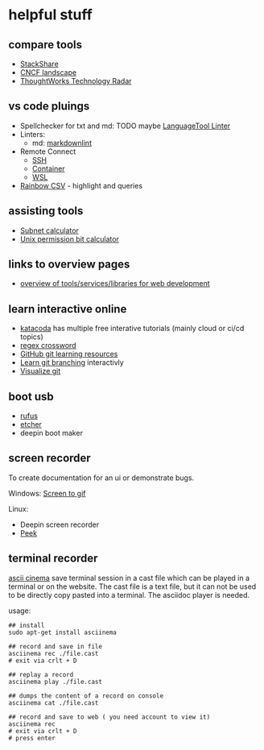 # helpful stuff

## compare tools

- [StackShare](https://github.com/ncskier/myapp)
- [CNCF landscape](https://landscape.cncf.io/)
- [ThoughtWorks Technology Radar](https://www.thoughtworks.com/radar/platforms)

## vs code pluings

- Spellchecker for txt and md: TODO maybe [LanguageTool Linter](https://github.com/davidlday/vscode-languagetool-linter)  
- Linters:
    - md: [markdownlint](https://github.com/DavidAnson/vscode-markdownlint)
- Remote Connect
    - [SSH](https://marketplace.visualstudio.com/items?itemName=ms-vscode-remote.remote-ssh)
    - [Container](https://marketplace.visualstudio.com/items?itemName=ms-vscode-remote.remote-containers)
    - [WSL](https://marketplace.visualstudio.com/items?itemName=ms-vscode-remote.remote-wsl)
- [Rainbow CSV](https://marketplace.visualstudio.com/items?itemName=mechatroner.rainbow-csv) - highlight and queries


## assisting tools

- [Subnet calculator](https://cidr-rechner.de/)
- [Unix permission bit calculator](http://permissions-calculator.org/)

## links to overview pages

- [overview of tools/services/libraries for web development](https://dev.to/davidepacilio/50-free-tools-and-resources-to-create-awesome-user-interfaces-1c1b)

## learn interactive online

- [katacoda](https://www.katacoda.com/) has multiple free interative tutorials (mainly cloud or ci/cd topics)
- [regex crossword](https://regexcrossword.com/)
- [GitHub git learning resources](https://try.github.io/)
- [Learn git branching](https://learngitbranching.js.org/?locale=de_DE) interactivly
- [Visualize git](http://git-school.github.io/visualizing-git/)

## boot usb

- [rufus](https://rufus.ie/)
- [etcher](https://www.balena.io/etcher/)
- deepin boot maker

## screen recorder

To create documentation for an ui or demonstrate bugs.

Windows: [Screen to gif](https://www.screentogif.com/)

Linux:

- Deepin screen recorder
- [Peek](https://github.com/phw/peek)

## terminal recorder

[ascii cinema](https://asciinema.org/) save terminal session in a cast file which can be played in a terminal or on the website. The cast file is a text file, but it can not be used to be directly copy pasted into a terminal. The asciidoc player is needed.

usage:

```
## install 
sudo apt-get install asciinema

## record and save in file
asciinema rec ./file.cast
# exit via crlt + D

## replay a record
asciinema play ./file.cast

## dumps the content of a record on console
asciinema cat ./file.cast

## record and save to web ( you need account to view it)
asciinema rec
# exit via crlt + D
# press enter
```